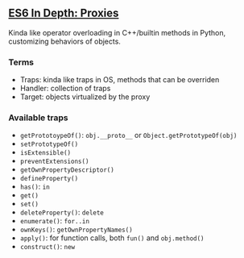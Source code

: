 ## [ES6 In Depth: Proxies](https://hacks.mozilla.org/2015/07/es6-in-depth-proxies-and-reflect/)

Kinda like operator overloading in C++/builtin methods in Python, customizing behaviors of objects.

### Terms

* Traps: kinda like traps in OS, methods that can be overriden
* Handler: collection of traps
* Target: objects virtualized by the proxy

### Available traps

* `getPrototoypeOf()`: `obj.__proto__` or `Object.getPrototypeOf(obj)`
* `setPrototypeOf()`
* `isExtensible()`
* `preventExtensions()`
* `getOwnPropertyDescriptor()`
* `defineProperty()`
* `has()`: `in`
* `get()`
* `set()`
* `deleteProperty()`: `delete`
* `enumerate()`: `for..in`
* `ownKeys()`: `getOwnPropertyNames()`
* `apply()`: for function calls, both `fun()` and `obj.method()`
* `construct()`: `new`

